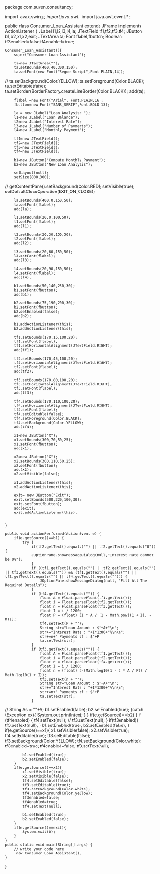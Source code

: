 package com.suven.consultancy;

import javax.swing.*;
import java.awt.*;
import java.awt.event.*;

public class Consumer_Loan_Assistant extends JFrame implements ActionListener {
    JLabel l1,l2,l3,l4,la;
    JTextField tf1,tf2,tf3,tf4;
    JButton b1,b2,x1,x2,exit;
    JTextArea ta;
    Font flabel,fbutton;
    Boolean tf3enabled=false,tf4enabled=true;

    Consumer_Loan_Assistant(){
        super("Consumer Loan Assistant");

        ta=new JTextArea("");
        ta.setBounds(400,40,300,150);
        ta.setFont(new Font("Segoe Script",Font.PLAIN,14));
//        ta.setBackground(Color.YELLOW);
        ta.setForeground(Color.BLACK);
        ta.setEditable(false);
        ta.setBorder(BorderFactory.createLineBorder(Color.BLACK));
        add(ta);

        flabel =new Font("Arial", Font.PLAIN,16);
        fbutton=new Font("SANS_SERIF",Font.BOLD,13);

        la = new JLabel("Loan Analysis: ");
        l1=new JLabel("Loan Balance");
        l2=new JLabel("Interest Rate");
        l3=new JLabel("Number of Payments");
        l4=new JLabel("Monthly Payment");

        tf1=new JTextField();
        tf2=new JTextField();
        tf3=new JTextField();
        tf4=new JTextField();

        b1=new JButton("Compute Monthly Payment");
        b2=new JButton("New Loan Analysis");

        setLayout(null);
        setSize(800,300);
//        getContentPane().setBackground(Color.RED);
        setVisible(true);
        setDefaultCloseOperation(EXIT_ON_CLOSE);

        la.setBounds(400,0,150,50);
        la.setFont(flabel);
        add(la);

        l1.setBounds(20,0,100,50);
        l1.setFont(flabel);
        add(l1);

        l2.setBounds(20,30,150,50);
        l2.setFont(flabel);
        add(l2);

        l3.setBounds(20,60,150,50);
        l3.setFont(flabel);
        add(l3);

        l4.setBounds(20,90,150,50);
        l4.setFont(flabel);
        add(l4);

        b1.setBounds(50,140,250,30);
        b1.setFont(fbutton);
        add(b1);

        b2.setBounds(75,190,200,30);
        b2.setFont(fbutton);
        b2.setEnabled(false);
        add(b2);

        b1.addActionListener(this);
        b2.addActionListener(this);

        tf1.setBounds(170,15,100,20);
        tf1.setFont(flabel);
        tf1.setHorizontalAlignment(JTextField.RIGHT);
        add(tf1);

        tf2.setBounds(170,45,100,20);
        tf2.setHorizontalAlignment(JTextField.RIGHT);
        tf2.setFont(flabel);
        add(tf2);

        tf3.setBounds(170,80,100,20);
        tf3.setHorizontalAlignment(JTextField.RIGHT);
        tf3.setFont(flabel);
        add(tf3);

        tf4.setBounds(170,110,100,20);
        tf4.setHorizontalAlignment(JTextField.RIGHT);
        tf4.setFont(flabel);
        tf4.setEditable(false);
        tf4.setForeground(Color.BLACK);
        tf4.setBackground(Color.YELLOW);
        add(tf4);

        x1=new JButton("X");
        x1.setBounds(300,70,50,25);
        x1.setFont(fbutton);
        add(x1);

        x2=new JButton("X");
        x2.setBounds(300,110,50,25);
        x2.setFont(fbutton);
        add(x2);
        x2.setVisible(false);

        x1.addActionListener(this);
        x2.addActionListener(this);

        exit= new JButton("Exit");
        exit.setBounds(500,220,100,30);
        exit.setFont(fbutton);
        add(exit);
        exit.addActionListener(this);


    }

    public void actionPerformed(ActionEvent e) {
        if(e.getSource()==b1) {
            try {
                if(tf2.getText().equals("") || tf2.getText().equals("0")) {
                JOptionPane.showMessageDialog(null,"Interest Rate cannot be 0%");
                }
                if ((tf1.getText().equals("") || tf2.getText().equals("") || tf3.getText().equals("")) && (tf1.getText().equals("") || tf2.getText().equals("") || tf4.getText().equals(""))) {
                    JOptionPane.showMessageDialog(null, "Fill All The Required Details");
                }
                if (tf4.getText().equals("")) {
                    float A = Float.parseFloat(tf1.getText());
                    float i = Float.parseFloat(tf2.getText());
                    float n = Float.parseFloat(tf3.getText());
                    float I = i / 1200;
                    float P = (float) (I * A / (1 - Math.pow((1 + I), -n)));
                    tf4.setText(P + "");
                    String str="Loan Amount : $"+A+"\n";
                    str+="Interest Rate : "+I*1200+"%\n\n";
                    str+=n+" Payments of : $"+P;
                    ta.setText(str);
                }
                if (tf3.getText().equals("")) {
                    float A = Float.parseFloat(tf1.getText());
                    float i = Float.parseFloat(tf2.getText());
                    float P = Float.parseFloat(tf4.getText());
                    float I = i / 1200;
                    float n = (float) (-(Math.log10(1 - I * A / P)) / Math.log10(1 + I));
                    tf3.setText(n + "");
                    String str="Loan Amount : $"+A+"\n";
                    str+="Interest Rate : "+I*1200+"%\n\n";
                    str+=n+" Payments of : $"+P;
                    ta.setText(str);
                }
//                String As = ""+A;
                b1.setEnabled(false);
                b2.setEnabled(true);
            }catch (Exception ex){
                System.out.println(ex);
            }
        }
        if(e.getSource()==b2) {
            if (tf4enabled) {
                tf4.setText(null);
//            tf3.setText(null);
            }
            if(tf3enabled){
                tf3.setText(null);
            }
            b1.setEnabled(true);
            b2.setEnabled(false);
        }
        if(e.getSource()==x1){
            x1.setVisible(false);
            x2.setVisible(true);
            tf4.setEditable(true);
            tf3.setEditable(false);
            tf3.setBackground(Color.YELLOW);
            tf4.setBackground(Color.white);
            tf3enabled=true;
            tf4enabled=false;
            tf3.setText(null);

            b1.setEnabled(true);
            b2.setEnabled(false);
        }
        if(e.getSource()==x2){
            x1.setVisible(true);
            x2.setVisible(false);
            tf4.setEditable(false);
            tf3.setEditable(true);
            tf3.setBackground(Color.white);
            tf4.setBackground(Color.yellow);
            tf3enabled=false;
            tf4enabled=true;
            tf4.setText(null);

            b1.setEnabled(true);
            b2.setEnabled(false);
        }
        if(e.getSource()==exit){
            System.exit(0);
        }
    }
    public static void main(String[] args) {
        // write your code here
         new Consumer_Loan_Assistant();
    }

}
